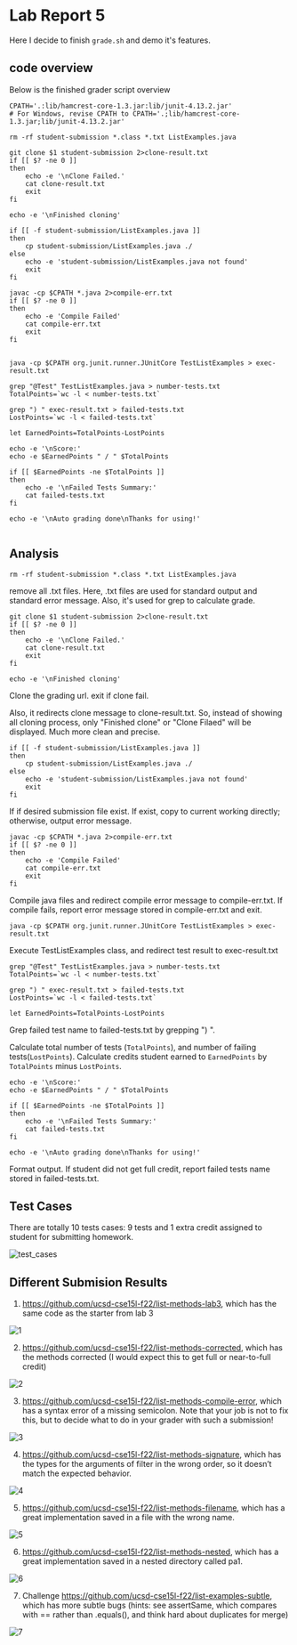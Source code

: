 # Lab Report 5
Here I decide to finish `grade.sh` and demo it's features. 
## code overview
Below is the finished grader script overview
```
CPATH='.:lib/hamcrest-core-1.3.jar:lib/junit-4.13.2.jar'
# For Windows, revise CPATH to CPATH='.;lib/hamcrest-core-1.3.jar;lib/junit-4.13.2.jar'

rm -rf student-submission *.class *.txt ListExamples.java

git clone $1 student-submission 2>clone-result.txt
if [[ $? -ne 0 ]]
then 
    echo -e '\nClone Failed.'
    cat clone-result.txt
    exit
fi

echo -e '\nFinished cloning'

if [[ -f student-submission/ListExamples.java ]]
then
    cp student-submission/ListExamples.java ./
else
    echo -e 'student-submission/ListExamples.java not found'
    exit
fi

javac -cp $CPATH *.java 2>compile-err.txt
if [[ $? -ne 0 ]]
then
    echo -e 'Compile Failed'
    cat compile-err.txt
    exit
fi


java -cp $CPATH org.junit.runner.JUnitCore TestListExamples > exec-result.txt

grep "@Test" TestListExamples.java > number-tests.txt
TotalPoints=`wc -l < number-tests.txt`

grep ") " exec-result.txt > failed-tests.txt
LostPoints=`wc -l < failed-tests.txt`

let EarnedPoints=TotalPoints-LostPoints

echo -e '\nScore:'
echo -e $EarnedPoints " / " $TotalPoints

if [[ $EarnedPoints -ne $TotalPoints ]]
then 
    echo -e '\nFailed Tests Summary:'
    cat failed-tests.txt
fi

echo -e '\nAuto grading done\nThanks for using!'


```
## Analysis
```
rm -rf student-submission *.class *.txt ListExamples.java
```
remove all .txt files. Here, .txt files are used for standard output and standard error message. Also, it's used for grep to calculate grade.
```
git clone $1 student-submission 2>clone-result.txt
if [[ $? -ne 0 ]]
then 
    echo -e '\nClone Failed.'
    cat clone-result.txt
    exit
fi

echo -e '\nFinished cloning'
```
Clone the grading url. exit if clone fail.

Also, it redirects clone message to clone-result.txt. So, instead of showing all cloning process, only "Finished clone" or "Clone Filaed" will be displayed. Much more clean and precise.
```
if [[ -f student-submission/ListExamples.java ]]
then
    cp student-submission/ListExamples.java ./
else
    echo -e 'student-submission/ListExamples.java not found'
    exit
fi
```
If if desired submission file exist. If exist, copy to current working directly; otherwise, output error message.
```
javac -cp $CPATH *.java 2>compile-err.txt
if [[ $? -ne 0 ]]
then
    echo -e 'Compile Failed'
    cat compile-err.txt
    exit
fi
```
Compile java files and redirect compile error message to compile-err.txt. If compile fails, report error message stored in compile-err.txt and exit.
```
java -cp $CPATH org.junit.runner.JUnitCore TestListExamples > exec-result.txt
```
Execute TestListExamples class, and redirect test result to exec-result.txt
```
grep "@Test" TestListExamples.java > number-tests.txt
TotalPoints=`wc -l < number-tests.txt`

grep ") " exec-result.txt > failed-tests.txt
LostPoints=`wc -l < failed-tests.txt`

let EarnedPoints=TotalPoints-LostPoints
```
Grep failed test name to failed-tests.txt by grepping ") ". 

Calculate total number of tests (`TotalPoints`), and number of failing tests(`LostPoints`). Calculate credits student earned to `EarnedPoints` by `TotalPoints` minus `LostPoints`.
```
echo -e '\nScore:'
echo -e $EarnedPoints " / " $TotalPoints

if [[ $EarnedPoints -ne $TotalPoints ]]
then 
    echo -e '\nFailed Tests Summary:'
    cat failed-tests.txt
fi

echo -e '\nAuto grading done\nThanks for using!'
```
Format output. If student did not get full credit, report failed tests name stored in failed-tests.txt.

## Test Cases
There are totally 10 tests cases: 9 tests and 1 extra credit assigned to student for submitting homework.

![test_cases](./Images/test_cases.png)

## Different Submision Results
1. https://github.com/ucsd-cse15l-f22/list-methods-lab3, which has the same code as the starter from lab 3

![1](./Images/1.png)

2. https://github.com/ucsd-cse15l-f22/list-methods-corrected, which has the methods corrected (I would expect this to get full or near-to-full credit)

![2](./Images/2.png)

3. https://github.com/ucsd-cse15l-f22/list-methods-compile-error, which has a syntax error of a missing semicolon. Note that your job is not to fix this, but to decide what to do in your grader with such a submission!

![3](./Images/3.png)

4. https://github.com/ucsd-cse15l-f22/list-methods-signature, which has the types for the arguments of filter in the wrong order, so it doesn’t match the expected behavior.

![4](./images/4.png)

5. https://github.com/ucsd-cse15l-f22/list-methods-filename, which has a great implementation saved in a file with the wrong name.

![5](./Images/5.png)

6. https://github.com/ucsd-cse15l-f22/list-methods-nested, which has a great implementation saved in a nested directory called pa1.

![6](./Images/6.png)

7. Challenge https://github.com/ucsd-cse15l-f22/list-examples-subtle, which has more subtle bugs (hints: see assertSame, which compares with == rather than .equals(), and think hard about duplicates for merge)

![7](./Images/7.png)
